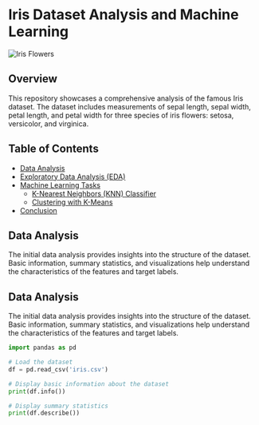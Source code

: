 # Iris Dataset Analysis and Machine Learning

![Iris Flowers](images/iris_flowers.jpg)

## Overview

This repository showcases a comprehensive analysis of the famous Iris dataset. The dataset includes measurements of sepal length, sepal width, petal length, and petal width for three species of iris flowers: setosa, versicolor, and virginica.

## Table of Contents

- [Data Analysis](#data-analysis)
- [Exploratory Data Analysis (EDA)](#exploratory-data-analysis-eda)
- [Machine Learning Tasks](#machine-learning-tasks)
  - [K-Nearest Neighbors (KNN) Classifier](#k-nearest-neighbors-knn-classifier)
  - [Clustering with K-Means](#clustering-with-k-means)
- [Conclusion](#conclusion)

## Data Analysis

The initial data analysis provides insights into the structure of the dataset. Basic information, summary statistics, and visualizations help understand the characteristics of the features and target labels.


## Data Analysis

The initial data analysis provides insights into the structure of the dataset. Basic information, summary statistics, and visualizations help understand the characteristics of the features and target labels.

```python
import pandas as pd

# Load the dataset
df = pd.read_csv('iris.csv')

# Display basic information about the dataset
print(df.info())

# Display summary statistics
print(df.describe())
